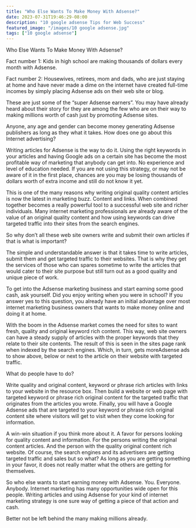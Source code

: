 ```yaml
---
title: "Who Else Wants To Make Money With Adsense?"
date: 2023-07-31T19:46:29-08:00
description: "10 google adsense Tips for Web Success"
featured_image: "/images/10 google adsense.jpg"
tags: ["10 google adsense"]
---
```


Who Else Wants To Make Money With Adsense? 

Fact number 1: Kids in high school are making thousands of dollars every month with Adsense. 

Fact number 2: Housewives, retirees, mom and dads, who are just staying at home and have never made a dime on the internet have created full-time incomes by simply placing Adsense ads on their web site or blog.

These are just some of the “super Adsense earners”. You may have already heard about their story for they are among the few who are on their way to making millions worth of cash just by promoting Adsense sites. 

Anyone, any age and gender can become money generating Adsense publishers as long as they what it takes. How does one go about this Internet advertising?

Writing articles for Adsense is the way to do it. Using the right keywords in your articles and having Google ads on a certain site has become the most profitable way of marketing that anybody can get into. No experience and level of education needed. If you are not using this strategy, or may not be aware of it in the first place, chances are you may be losing thousands of dollars worth of extra income and still do not know it yet.

This is one of the many reasons why writing original quality content articles is now the latest in marketing buzz. Content and links. When combined together becomes a really powerful tool to a successful web site and richer individuals. Many internet marketing professionals are already aware of the value of an original quality content and how using keywords can drive targeted traffic into their sites from the search engines.

So why don’t all these web site owners write and submit their own articles if that is what is important? 

The simple and understandable answer is that it takes time to write articles, submit them and get targeted traffic to their websites. That is why they get the services of those who can spares sometime to write the articles that would cater to their site purpose but still turn out as a good quality and unique piece of work.

To get into the Adsense marketing business and start earning some good cash, ask yourself. Did you enjoy writing when you were in school? If you answer yes to this question, you already have an initial advantage over most internet marketing business owners that wants to make money online and doing it at home.

With the boom in the Adsense market comes the need for sites to want fresh, quality and original keyword rich content. This way, web site owners can have a steady supply of articles with the proper keywords that they relate to their site contents. The result of this is seen in the sites page rank when indexed by the search engines. Which, in turn, gets moreAdsense ads to show above, below or next to the article on their website with targeted traffic.

What do people have to do?

Write quality and original content, keyword or phrase rich articles with links to your website in the resource box. Then build a website or web page with targeted keyword or phrase rich original content for the targeted traffic that originates from the articles you wrote. Finally, you will have a Google Adsense ads that are targeted to your keyword or phrase rich original content site where visitors will get to visit when they come looking for information.

A win-win situation if you think more about it. A favor for persons looking for quality content and information. For the persons writing the original content articles. And the person with the quality original content rich website. Of course, the search engines and its advertisers are getting targeted traffic and sales but so what? As long as you are getting something in your favor, it does not really matter what the others are getting for themselves.

So who else wants to start earning money with Adsense. You. Everyone. Anybody. Internet marketing has many opportunities wide open for this people. Writing articles and using Adsense for your kind of internet marketing strategy is one sure way of getting a piece of that action and cash. 

Better not be left behind the many making millions already.

